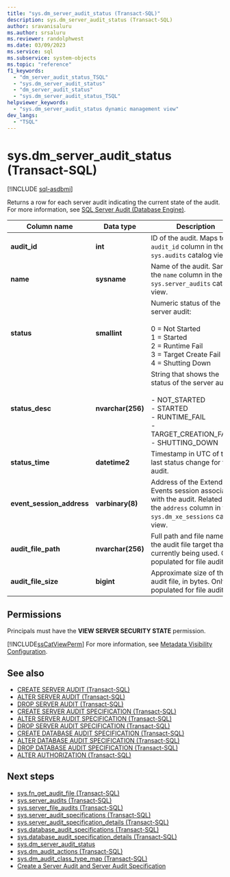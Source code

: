 ```yaml
---
title: "sys.dm_server_audit_status (Transact-SQL)"
description: sys.dm_server_audit_status (Transact-SQL)
author: sravanisaluru
ms.author: srsaluru
ms.reviewer: randolphwest
ms.date: 03/09/2023
ms.service: sql
ms.subservice: system-objects
ms.topic: "reference"
f1_keywords:
  - "dm_server_audit_status_TSQL"
  - "sys.dm_server_audit_status"
  - "dm_server_audit_status"
  - "sys.dm_server_audit_status_TSQL"
helpviewer_keywords:
  - "sys.dm_server_audit_status dynamic management view"
dev_langs:
  - "TSQL"
---
```

# sys.dm_server_audit_status (Transact-SQL)

[!INCLUDE [sql-asdbmi](../../includes/applies-to-version/sql-asdbmi.md)]

Returns a row for each server audit indicating the current state of the audit. For more information, see [SQL Server Audit (Database Engine)](../../relational-databases/security/auditing/sql-server-audit-database-engine.md).

| Column name | Data type | Description |
| --- | --- | --- |
| **audit_id** | **int** | ID of the audit. Maps to the `audit_id` column in the `sys.audits` catalog view. |
| **name** | **sysname** | Name of the audit. Same as the `name` column in the `sys.server_audits` catalog view. |
| **status** | **smallint** | Numeric status of the server audit:<br /><br />0 = Not Started<br />1 = Started<br />2 = Runtime Fail<br />3 = Target Create Fail<br />4 = Shutting Down |
| **status_desc** | **nvarchar(256)** | String that shows the status of the server audit:<br /><br />- NOT_STARTED<br />- STARTED<br />- RUNTIME_FAIL<br />- TARGET_CREATION_FAILED<br />- SHUTTING_DOWN |
| **status_time** | **datetime2** | Timestamp in UTC of the last status change for the audit. |
| **event_session_address** | **varbinary(8)** | Address of the Extended Events session associated with the audit. Related to the `address` column in the `sys.dm_xe_sessions` catalog view. |
| **audit_file_path** | **nvarchar(256)** | Full path and file name of the audit file target that is currently being used. Only populated for file audits. |
| **audit_file_size** | **bigint** | Approximate size of the audit file, in bytes. Only populated for file audits. |

## Permissions

Principals must have the **VIEW SERVER SECURITY STATE** permission.

[!INCLUDE[ssCatViewPerm](../../includes/sscatviewperm-md.md)] For more information, see [Metadata Visibility Configuration](../../relational-databases/security/metadata-visibility-configuration.md).

## See also

- [CREATE SERVER AUDIT (Transact-SQL)](../../t-sql/statements/create-server-audit-transact-sql.md)
- [ALTER SERVER AUDIT  (Transact-SQL)](../../t-sql/statements/alter-server-audit-transact-sql.md)
- [DROP SERVER AUDIT  (Transact-SQL)](../../t-sql/statements/drop-server-audit-transact-sql.md)
- [CREATE SERVER AUDIT SPECIFICATION (Transact-SQL)](../../t-sql/statements/create-server-audit-specification-transact-sql.md)
- [ALTER SERVER AUDIT SPECIFICATION (Transact-SQL)](../../t-sql/statements/alter-server-audit-specification-transact-sql.md)
- [DROP SERVER AUDIT SPECIFICATION (Transact-SQL)](../../t-sql/statements/drop-server-audit-specification-transact-sql.md)
- [CREATE DATABASE AUDIT SPECIFICATION (Transact-SQL)](../../t-sql/statements/create-database-audit-specification-transact-sql.md)
- [ALTER DATABASE AUDIT SPECIFICATION (Transact-SQL)](../../t-sql/statements/alter-database-audit-specification-transact-sql.md)
- [DROP DATABASE AUDIT SPECIFICATION (Transact-SQL)](../../t-sql/statements/drop-database-audit-specification-transact-sql.md)
- [ALTER AUTHORIZATION (Transact-SQL)](../../t-sql/statements/alter-authorization-transact-sql.md)

## Next steps

- [sys.fn_get_audit_file (Transact-SQL)](../../relational-databases/system-functions/sys-fn-get-audit-file-transact-sql.md)
- [sys.server_audits (Transact-SQL)](../../relational-databases/system-catalog-views/sys-server-audits-transact-sql.md)
- [sys.server_file_audits (Transact-SQL)](../../relational-databases/system-catalog-views/sys-server-file-audits-transact-sql.md)
- [sys.server_audit_specifications (Transact-SQL)](../../relational-databases/system-catalog-views/sys-server-audit-specifications-transact-sql.md)
- [sys.server_audit_specification_details (Transact-SQL)](../../relational-databases/system-catalog-views/sys-server-audit-specification-details-transact-sql.md)
- [sys.database_audit_specifications (Transact-SQL)](../../relational-databases/system-catalog-views/sys-database-audit-specifications-transact-sql.md)
- [sys.database_audit_specification_details (Transact-SQL)](../../relational-databases/system-catalog-views/sys-database-audit-specification-details-transact-sql.md)
- [sys.dm_server_audit_status](../../relational-databases/system-dynamic-management-views/sys-dm-server-audit-status-transact-sql.md)
- [sys.dm_audit_actions (Transact-SQL)](../../relational-databases/system-dynamic-management-views/sys-dm-audit-actions-transact-sql.md)
- [sys.dm_audit_class_type_map (Transact-SQL)](../../relational-databases/system-dynamic-management-views/sys-dm-audit-class-type-map-transact-sql.md)
- [Create a Server Audit and Server Audit Specification](../../relational-databases/security/auditing/create-a-server-audit-and-server-audit-specification.md)
